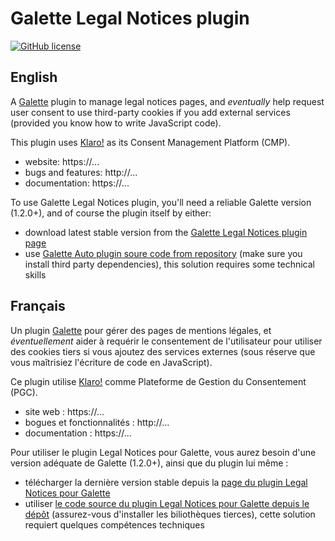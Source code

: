 # Galette Legal Notices plugin

[![GitHub license](https://img.shields.io/github/license/galette/galette.svg)]()

## English

A [Galette](https://galette.eu) plugin to manage legal notices pages, and *eventually* help request user consent to use third-party cookies if you add external services (provided you know how to write JavaScript code).

This plugin uses [Klaro!](https://github.com/klaro-org/klaro-js) as its Consent Management Platform (CMP).

* website: https://...
* bugs and features: http://...
* documentation: https://...

To use Galette Legal Notices plugin, you'll need a reliable Galette version (1.2.0+), and of course the plugin itself by either:

* download latest stable version from the [Galette Legal Notices plugin page](https://...)
* use [Galette Auto plugin soure code from repository](https://...) (make sure you install third party dependencies), this solution requires some technical skills

## Français

Un plugin [Galette](https://galette.eu) pour gérer des pages de mentions légales, et *éventuellement* aider à requérir le consentement de l'utilisateur pour utiliser des cookies tiers si vous ajoutez des services externes (sous réserve que vous maîtrisiez l'écriture de code en JavaScript).

Ce plugin utilise [Klaro!](https://github.com/klaro-org/klaro-js) comme Plateforme de Gestion du Consentement (PGC).

* site web : https://...
* bogues et fonctionnalités : http://...
* documentation : https://...

Pour utiliser le plugin Legal Notices pour Galette, vous aurez besoin d'une version adéquate de Galette (1.2.0+), ainsi que du plugin lui même :

* télécharger la dernière version stable depuis la [page du  plugin Legal Notices pour Galette](https://...)
* utiliser [le code source du plugin Legal Notices pour Galette depuis le dépôt](https://...) (assurez-vous d'installer les biliothèques tierces), cette solution requiert quelques compétences techniques
